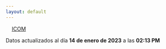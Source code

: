 ```yaml
---
layout: default
---
```

<a href="planes/ICOM/" style="padding: 1rem;">ICOM</a>
<p class_="text-center text-muted">Datos actualizados al día <b>14 de enero de 2023</b> a las <b>02:13 PM</b></p>